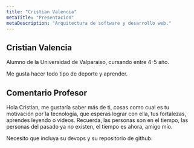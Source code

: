 ```yaml
---
title: "Cristian Valencia"
metaTitle: "Presentacion"
metaDescription: "Arquitectura de software y desarrollo web."
---
```


## Cristian Valencia 


Alumno de la Universidad de Valparaiso, cursando entre 4-5 año.  

Me gusta hacer todo tipo de deporte y aprender.


## Comentario Profesor

Hola Cristian, me gustaría saber más de ti, cosas como cual es tu motivación por la tecnología, que esperas lograr con ella, tus fortalezas, aprendes leyendo o videos. Recuerda, las personas son en el tiempo, las personas del pasado ya no existen, el tiempo es ahora, amigo mío.

Necesito que incluya su devops y su repositorio de github. 

